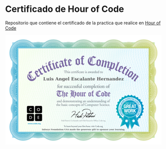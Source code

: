 # Certificado de Hour of Code
Repositorio que contiene el certificado de la practica que realice en [Hour of Code](https://github.com/AngelEscalanteH/CertificadoHourOfCode.git)

![Certificado](certificado.jpg)
